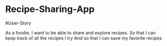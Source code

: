 # Recipe-Sharing-App

#User-Story

As a foodie, I want to be able to share and explore recipes. 
So that I can keep track of all the recipes I try 
And so that I can save my favorite recipes

